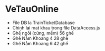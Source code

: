 # VeTauOnline
- File DB la TrainTicketDatabase
- Chinh lai mat khau trong file DataAccess.js
- Ghế ngồi (cứng, mềm) 56 ghế
- Ghế Nằm Khoang 4 28 ghế
- Ghế Nằm Khoang 6 42 ghế